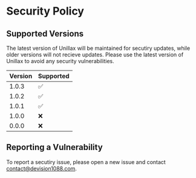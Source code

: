 # Security Policy

## Supported Versions

The latest version of Unillax will be maintained for secutiry updates, while older versions will not recieve updates. Please use the latest version of Unillax to avoid any security vulnerabilities.

| Version | Supported          |
| ------- | ------------------ |
| 1.0.3   | :white_check_mark: |
| 1.0.2   | :white_check_mark: |
| 1.0.1   | :white_check_mark: |
| 1.0.0   | :x:                |
| 0.0.0   | :x: |

## Reporting a Vulnerability

To report a secutiry issue, please open a new issue and contact [contact@devision1088.com](mailto:contact@devision1088.com).
